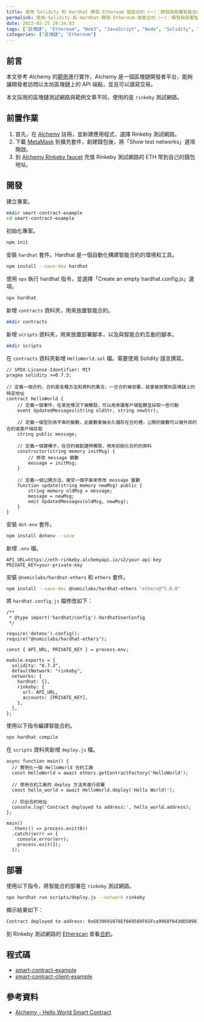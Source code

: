 ```yaml
---
title: 使用 Solidity 和 Hardhat 開發 Ethereum 智能合約（一）：開發與部署智能合約
permalink: 使用-Solidity-和-Hardhat-開發-Ethereum-智能合約（一）：開發與部署智能合約
date: 2022-02-25 20:34:03
tags: ["區塊鏈", "Ethereum", "Web3", "JavaScript", "Node", "Solidity", "Hardhat", "Smart Contract", "DApp"]
categories: ["區塊鏈", "Ethereum"]
---
```


## 前言

本文參考 Alchemy 的[範例](https://docs.alchemy.com/alchemy/)進行實作，Alchemy 是一個區塊鏈開發者平台，能夠讓開發者訪問以太坊區塊鏈上的 API 端點，並且可以讀寫交易。

本文採用的區塊鏈測試網路與範例文章不同，使用的是 `rinkeby` 測試網路。

## 前置作業

1. 首先，在 [Alchemy](https://dashboard.alchemyapi.io/) 註冊，並新建應用程式，選擇 Rinkeby 測試網路。
1. 下載 [MetaMask](https://metamask.io/download/) 到擴充套件，創建錢包後，將「Show test networks」選項開啟。
2. 到 [Alchemy Rinkeby faucet](https://www.rinkebyfaucet.com/) 充值 Rinkeby 測試網路的 ETH 幣到自己的錢包地址。

## 開發

建立專案。

```BASH
mkdir smart-contract-example
cd smart-contract-example
```

初始化專案。

```BASH
npm init
```

安裝 `hardhat` 套件。Hardhat 是一個自動化構建智能合約的環境和工具。

```BASH
npm install --save-dev hardhat
```

使用 `npx` 執行 hardhat 指令，並選擇「Create an empty hardhat.config.js」選項。

```BASH
npx hardhat
```

新增 `contracts` 資料夾，用來放置智能合約。

```BASH
mkdir contracts
```

新增 `scripts` 資料夾，用來放置部署腳本，以及與智能合約互動的腳本。

```BASH
mkdir scripts
```

在 `contracts` 資料夾新增 `HelloWorld.sol` 檔。需要使用 Solidity 語言撰寫。

```SOLIDITY
// SPDX-License-Identifier: MIT
pragma solidity >=0.7.3;

// 定義一個合約，合約是各種方法和資料的集合，一旦合約被部署，就會被放置到區塊鏈上的特定地址
contract HelloWorld {
    // 定義一個事件，在某些情況下被觸發，可以用來讓客戶端監聽並採取一些行動
    event UpdatedMessages(string oldStr, string newStr);

    // 定義一個型別為字串的變數，此變數會被永久儲存在合約裡，公開的變數可以被外部的合約或客戶端存取
    string public message;

    // 定義一個建構子，在合約被創建時觸發，用來初始化合約的資料
    constructor(string memory initMsg) {
        // 修改 message 變數
        message = initMsg;
    }

    // 定義一個公開方法，接受一個字串來修改 message 變數
    function update(string memory newMsg) public {
        string memory oldMsg = message;
        message = newMsg;
        emit UpdatedMessages(oldMsg, newMsg);
    }
}
```

安裝 `dot-env` 套件。

```BASH
npm install dotenv --save
```

新增 `.env` 檔。

```ENV
API_URL=https://eth-rinkeby.alchemyapi.io/v2/your-api-key
PRIVATE_KEY=your-private-key
```

安裝 `@nomiclabs/hardhat-ethers` 和 `ethers` 套件。

```BASH
npm install --save-dev @nomiclabs/hardhat-ethers "ethers@^5.0.0"
```

將 `hardhat.config.js` 檔修改如下：

```JS
/**
 * @type import('hardhat/config').HardhatUserConfig
 */

require('dotenv').config();
require("@nomiclabs/hardhat-ethers");

const { API_URL, PRIVATE_KEY } = process.env;

module.exports = {
  solidity: "0.7.3",
  defaultNetwork: "rinkeby",
  networks: {
    hardhat: {},
    rinkeby: {
      url: API_URL,
      accounts: [PRIVATE_KEY],
    },
  },
};
```

使用以下指令編譯智能合約。

```BASH
npx hardhat compile
```

在 `scripts` 資料夾新增 `deploy.js` 檔。

```JS
async function main() {
  // 實例化一個 HelloWorld 合約工廠
  const HelloWorld = await ethers.getContractFactory('HelloWorld');

  // 使用合約工廠的 deploy 方法來進行部署
  const hello_world = await HelloWorld.deploy('Hello World!');
  
  // 印出合約地址
  console.log('Contract deployed to address:', hello_world.address);
};

main()
  .then(() => process.exit(0))
  .catch((err) => {
    console.error(err);
    process.exit(1);
  });
```

## 部署

使用以下指令，將智能合約部署在 `rinkeby` 測試網路。

```BASH
npx hardhat run scripts/deploy.js --network rinkeby
```

顯示結果如下：

```BASH
Contract deployed to address: 0x6839691078Ef669589F65Fca9968f6430D509812
```

到 Rinkeby 測試網路的 [Etherscan](https://rinkeby.etherscan.io/) 查看[合約](https://rinkeby.etherscan.io/address/0x6839691078Ef669589F65Fca9968f6430D509812)。

## 程式碼

- [smart-contract-example](https://github.com/memochou1993/smart-contract-example)
- [smart-contract-client-example](https://github.com/memochou1993/smart-contract-client-example)

## 參考資料

- [Alchemy - Hello World Smart Contract](https://docs.alchemy.com/alchemy/tutorials/hello-world-smart-contract)
